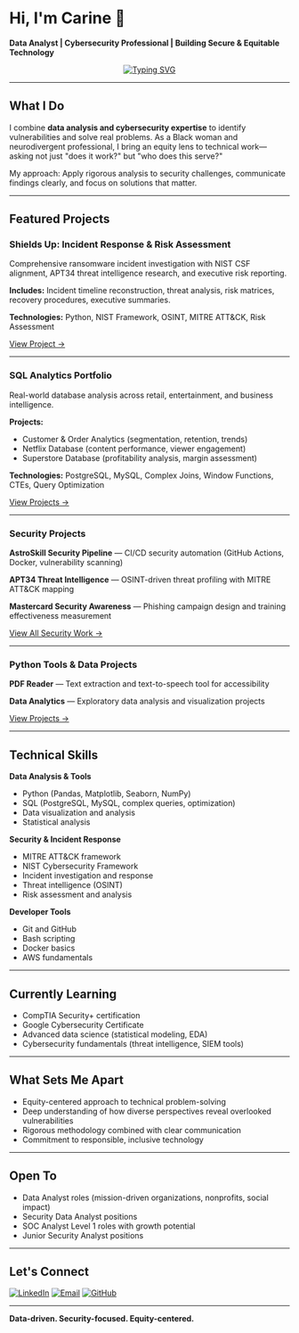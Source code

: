 # Hi, I'm Carine 👋
**Data Analyst | Cybersecurity Professional | Building Secure & Equitable Technology**

<div align="center">

[![Typing SVG](https://readme-typing-svg.herokuapp.com?font=Fira+Code&pause=1000&color=00D4AA&center=true&vCenter=true&width=500&lines=Data+Science+%26+Security;Incident+Response+%26+Analysis;Equity-Focused+Problem+Solving;Bilingual+(EN%2FJP)+Technical+Communication)](https://git.io/typing-svg)

</div>

---

## What I Do

I combine **data analysis and cybersecurity expertise** to identify vulnerabilities and solve real problems. As a Black woman and neurodivergent professional, I bring an equity lens to technical work—asking not just "does it work?" but "who does this serve?"

My approach: Apply rigorous analysis to security challenges, communicate findings clearly, and focus on solutions that matter.

---

## Featured Projects

### Shields Up: Incident Response & Risk Assessment
Comprehensive ransomware incident investigation with NIST CSF alignment, APT34 threat intelligence research, and executive risk reporting.

**Includes:** Incident timeline reconstruction, threat analysis, risk matrices, recovery procedures, executive summaries.

**Technologies:** Python, NIST Framework, OSINT, MITRE ATT&CK, Risk Assessment

[View Project →](https://github.com/CarineJackson1/-Shields-Up-Incident-Investigation-Response-Risk-Assessment)

---

### SQL Analytics Portfolio
Real-world database analysis across retail, entertainment, and business intelligence.

**Projects:**
- Customer & Order Analytics (segmentation, retention, trends)
- Netflix Database (content performance, viewer engagement)
- Superstore Database (profitability analysis, margin assessment)

**Technologies:** PostgreSQL, MySQL, Complex Joins, Window Functions, CTEs, Query Optimization

[View Projects →](https://github.com/CarineJackson1/SQL-Portfolio)

---

### Security Projects

**AstroSkill Security Pipeline** — CI/CD security automation (GitHub Actions, Docker, vulnerability scanning)

**APT34 Threat Intelligence** — OSINT-driven threat profiling with MITRE ATT&CK mapping

**Mastercard Security Awareness** — Phishing campaign design and training effectiveness measurement

[View All Security Work →](https://github.com/CarineJackson1?tab=repositories&q=security)

---

### Python Tools & Data Projects

**PDF Reader** — Text extraction and text-to-speech tool for accessibility

**Data Analytics** — Exploratory data analysis and visualization projects

[View Projects →](https://github.com/CarineJackson1/Python-Projects)

---

## Technical Skills

**Data Analysis & Tools**
- Python (Pandas, Matplotlib, Seaborn, NumPy)
- SQL (PostgreSQL, MySQL, complex queries, optimization)
- Data visualization and analysis
- Statistical analysis

**Security & Incident Response**
- MITRE ATT&CK framework
- NIST Cybersecurity Framework
- Incident investigation and response
- Threat intelligence (OSINT)
- Risk assessment and analysis

**Developer Tools**
- Git and GitHub
- Bash scripting
- Docker basics
- AWS fundamentals

---

## Currently Learning

- CompTIA Security+ certification
- Google Cybersecurity Certificate
- Advanced data science (statistical modeling, EDA)
- Cybersecurity fundamentals (threat intelligence, SIEM tools)

---

## What Sets Me Apart

- Equity-centered approach to technical problem-solving
- Deep understanding of how diverse perspectives reveal overlooked vulnerabilities
- Rigorous methodology combined with clear communication
- Commitment to responsible, inclusive technology

---

## Open To

- Data Analyst roles (mission-driven organizations, nonprofits, social impact)
- Security Data Analyst positions
- SOC Analyst Level 1 roles with growth potential
- Junior Security Analyst positions

---

## Let's Connect

[![LinkedIn](https://img.shields.io/badge/💼_LinkedIn-Connect-0077B5?style=for-the-badge&logo=linkedin&logoColor=white)](https://www.linkedin.com/in/carinejackson)
[![Email](https://img.shields.io/badge/📧_Email-Reach_Out-EA4335?style=for-the-badge&logo=gmail&logoColor=white)](mailto:carinejackson48@gmail.com)
[![GitHub](https://img.shields.io/badge/🔗_GitHub-View_Projects-333333?style=for-the-badge&logo=github&logoColor=white)](https://github.com/CarineJackson1)

---

**Data-driven. Security-focused. Equity-centered.**
